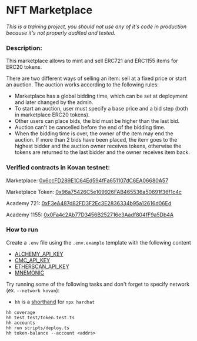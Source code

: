 # NFT Marketplace

*This is a training project, you should not use any of it's code in production because it's not properly audited and tested.*

### Description:

This marketplace allows to mint and sell ERC721 and ERC1155 items for ERC20 tokens.

There are two different ways of selling an item: sell at a fixed price or start an auction.
The auction works according to the following rules:
- Marketplace has a global bidding time, which can be set at deployment and later changed by the admin.
- To start an auction, user must specify a base price and a bid step (both in marketplace ERC20 tokens).
- Other users can place bids, the bid must be higher than the last bid.
- Auction can't be cancelled before the end of the bidding time.
- When the bidding time is over, the owner of the item may end the auction. If more than 2 bids have been placed, the item goes to the highest bidder and the auction owner receives tokens, otherwise the tokens are returned to the last bidder and the owner receives item back.

### Verified contracts in Kovan testnet:

Marketplace: [0x6ccFD289E1C64Ed594fFa651107dC6EA06680A57](https://kovan.etherscan.io/address/0x6ccFD289E1C64Ed594fFa651107dC6EA06680A57)

Marketplace Token: [0x96a75426C5e109926FAB465536a50691f36f1c4c](https://kovan.etherscan.io/token/0x96a75426C5e109926FAB465536a50691f36f1c4c)

Academy 721: [0xF3eA487d82FD3F2Ec3E2836334b95a12616d06Ed](https://kovan.etherscan.io/token/0xF3eA487d82FD3F2Ec3E2836334b95a12616d06Ed)

Academy 1155: [0x0Fa4c2Ab77D3456B252716e3Aadf804fF9a5Db4A](https://kovan.etherscan.io/token/0x0Fa4c2Ab77D3456B252716e3Aadf804fF9a5Db4A)


### How to run

Create a `.env` file using the `.env.example` template with the following content
- [ALCHEMY_API_KEY](https://www.alchemy.com/)
- [CMC_API_KEY](https://coinmarketcap.com/api/)
- [ETHERSCAN_API_KEY](https://etherscan.io/apis)
- [MNEMONIC](https://docs.metamask.io/guide/common-terms.html#mnemonic-phrase-seed-phrase-seed-words)

Try running some of the following tasks and don't forget to specify network (ex. `--network kovan`):

* `hh` is a [shorthand](https://hardhat.org/guides/shorthand.html) for `npx hardhat`

```shell
hh coverage
hh test test/token.test.ts
hh accounts
hh run scripts/deploy.ts
hh token-balance --account <addrs>
```